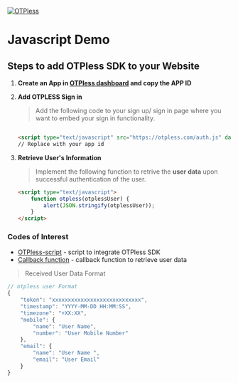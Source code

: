 ﻿[![OTPless](https://d1j61bbz9a40n6.cloudfront.net/website/home/v4/logo/white_logo.svg)](https://otpless.com/platforms/javascript)

# Javascript Demo

## Steps to add OTPless SDK to your Website
1. **Create an App in [OTPless dashboard](https://otpless.com/dashboard/app) and copy the APP ID**

2. **Add OTPLESS Sign in**

    > Add the following code to your sign up/ sign in page where you want to embed your sign in functionality.

    ```html
    
    <script type="text/javascript" src="https://otpless.com/auth.js" data-appid="YOUR_APP_ID"></script>
    // Replace with your app id
    ```

3. **Retrieve User's Information**

    > Implement the following function to retrive the **user data** upon successful authentication of the user.

    ```html
    <script type="text/javascript">
        function otpless(otplessUser) {
            alert(JSON.stringify(otplessUser));
        }
    </script>
    ```

### Codes of Interest

- [OTPless-script](floater.html#L11) - script to integrate OTPless SDK
- [Callback function](floater.html#L14) - callback function to retrieve user data

> Received User Data Format

```js
// otpless user Format
{
    "token": "xxxxxxxxxxxxxxxxxxxxxxxxxxxx",
    "timestamp": "YYYY-MM-DD HH:MM:SS",
    "timezone": "+XX:XX",
    "mobile": {
        "name": "User Name",
        "number": "User Mobile Number"
    },
    "email": {
        "name": "User Name ",
        "email": "User Email"
    }
}
```
